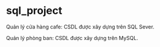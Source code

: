 # sql_project

Quản lý cửa hàng cafe: CSDL được xây dựng trên SQL Sever.


Quản lý phòng ban: CSDL được xây dựng trên MySQL.
